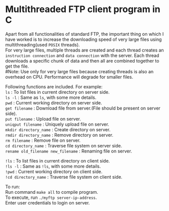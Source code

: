 #                               Multithreaded FTP client program in C                                               
Apart from all functionalities of standard FTP, the important thing on which I have worked is to increase the downloading speed of very large files using multithreading(used `POSIX` threads).                                 
For very large files, multiple threads are created and each thread creates an `instruction connection` and `data connection` with the server. Each thread downloads a specific chunk of data and then all are combined together to get the file.                                                                                                             
#Note:
Use only for very large files because creating threads is also an overhead on CPU. Performance will degrade for smaller files.                                                                                                  

Following functions are included. For example:                                                                  
`ls` : To list files in current directory on server side.                                                                
`ls -l` : Same as `ls`, with some more details.                                                                          
`pwd` : Current working directory on server side.                                                                        
`get filename` : Download file from server.(File should be present on server side).                                      
`put filename` : Upload file on server.                                                                               
`uniqput filename` : Uniquely upload file on server.                                                                 
`mkdir directory_name` : Create directory on server.                                                                    
`rmdir directory_name` : Remove directory on server.                                                                     
`rm filename` : Remove file on server.                                                                                 
`cd directory_name` : Traverse file system on server side.                                                               
`rename old_filename new_filename` : Renaming file on server.                                                        
                                                                                                                       
`!ls` : To list files in current directory on client side.                                                               
`!ls -l` : Same as `!ls`, with some more details.                                                                        
`!pwd` : Current working directory on client side.                                                                       
`!cd directory_name` : Traverse file system on client side.                                                              
                                                                                                                     
To run:                                                                                                           
Run command `make all` to compile program.                                                                              
To execute, run `./myftp server-ip-address`.                                                                            
Enter user credentials to login on server.                                                                                                                                           
